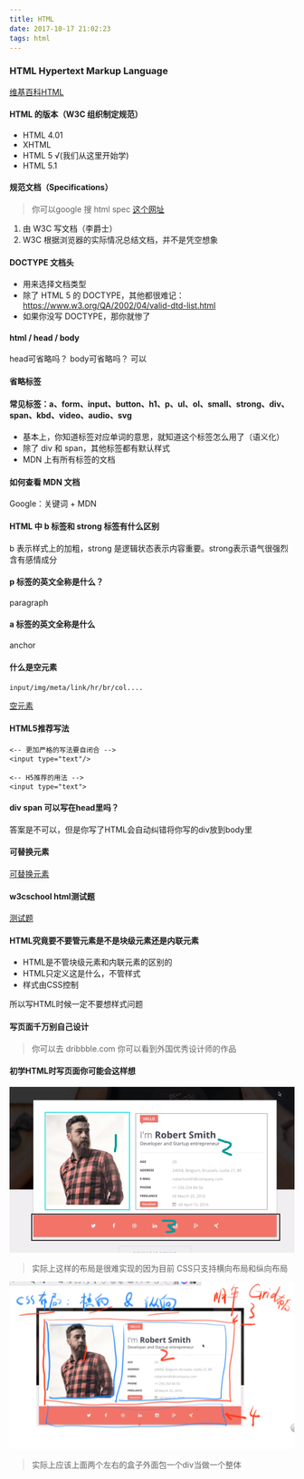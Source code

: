 ```yaml
---
title: HTML
date: 2017-10-17 21:02:23
tags: html
---
```




### HTML Hypertext Markup Language 
[维基百科HTML](https://en.wikipedia.org/wiki/HTML)

#### HTML 的版本（W3C 组织制定规范）

- HTML 4.01
- XHTML
- HTML 5 √(我们从这里开始学)
- HTML 5.1

#### 规范文档（Specifications）

> 你可以google 搜  html spec [这个网址](https://www.w3.org/TR/html5/)

1. 由 W3C 写文档（李爵士）
2. W3C 根据浏览器的实际情况总结文档，并不是凭空想象
#### DOCTYPE 文档头

- 用来选择文档类型
- 除了 HTML 5 的 DOCTYPE，其他都很难记：https://www.w3.org/QA/2002/04/valid-dtd-list.html
- 如果你没写 DOCTYPE，那你就惨了

#### html / head / body

head可省略吗？ body可省略吗？ 可以

#### 省略标签

#### 常见标签：a、form、input、button、h1、p、ul、ol、small、strong、div、span、kbd、video、audio、svg

- 基本上，你知道标签对应单词的意思，就知道这个标签怎么用了（语义化）
- 除了 div 和 span，其他标签都有默认样式
- MDN 上有所有标签的文档

#### 如何查看 MDN 文档

Google：关键词 + MDN

#### HTML 中 b 标签和 strong 标签有什么区别

b 表示样式上的加粗，strong 是逻辑状态表示内容重要。strong表示语气很强烈含有感情成分

#### p 标签的英文全称是什么？

paragraph

#### a 标签的英文全称是什么

anchor

#### 什么是空元素

```
input/img/meta/link/hr/br/col....
```
[空元素](https://developer.mozilla.org/zh-CN/docs/Glossary/%E7%A9%BA%E5%85%83%E7%B4%A0)

#### HTML5推荐写法

```
<-- 更加严格的写法要自闭合 -->
<input type="text"/>

<-- H5推荐的用法 -->
<input type="text">
```

#### div span 可以写在head里吗？

答案是不可以，但是你写了HTML会自动纠错将你写的div放到body里

#### 可替换元素

[可替换元素](https://developer.mozilla.org/zh-CN/docs/Web/CSS/Replaced_element)

#### w3cschool html测试题

[测试题](https://www.w3schools.com/quiztest/quiztest.asp?qtest=HTML)

#### HTML究竟要不要管元素是不是块级元素还是内联元素

- HTML是不管块级元素和内联元素的区别的
- HTML只定义这是什么，不管样式
- 样式由CSS控制     

所以写HTML时候一定不要想样式问题 

#### 写页面千万别自己设计

> 你可以去 dribbble.com 你可以看到外国优秀设计师的作品

#### 初学HTML时写页面你可能会这样想

![想着上面两个一左一右下面是一个盒子](https://raw.githubusercontent.com/slTrust/note/master/img/note008_01.png)

> 实际上这样的布局是很难实现的因为目前
CSS只支持横向布局和纵向布局

![实际应该这样](https://raw.githubusercontent.com/slTrust/note/master/img/note008_02.png)

> 实际上应该上面两个左右的盒子外面包一个div当做一个整体